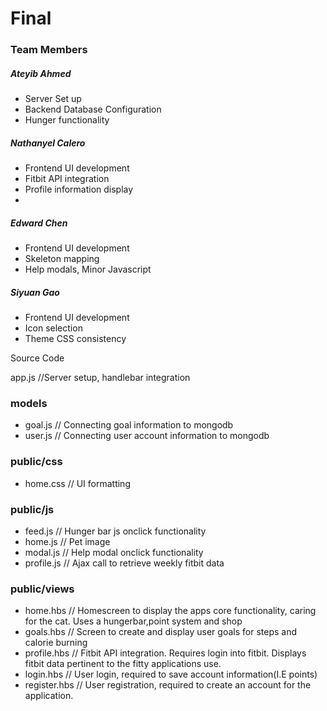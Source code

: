 # Final
### Team Members

##### Ateyib Ahmed
* Server Set up
* Backend Database Configuration
* Hunger functionality 


##### Nathanyel Calero
* Frontend UI development
* Fitbit API integration
* Profile information display
*

##### Edward Chen
* Frontend UI development
* Skeleton mapping
* Help modals, Minor Javascript 

##### Siyuan Gao
* Frontend UI development
* Icon selection
* Theme CSS consistency




Source Code

app.js //Server setup, handlebar integration

### models
* goal.js // Connecting goal information to mongodb
* user.js // Connecting user account information to mongodb 

### public/css
* home.css // UI formatting

### public/js

* feed.js // Hunger bar js onclick functionality
* home.js // Pet image
* modal.js // Help modal onclick functionality
* profile.js // Ajax call to retrieve weekly fitbit data

### public/views

* home.hbs //  Homescreen to display the apps core functionality, caring for the cat. Uses a hungerbar,point system and shop 
* goals.hbs // Screen to create and display user goals for steps and calorie burning
* profile.hbs // Fitbit API integration. Requires login into fitbit. Displays fitbit data pertinent to the fitty applications use.
* login.hbs // User login, required to save account information(I.E points)
* register.hbs // User registration, required to create an account for the application.

